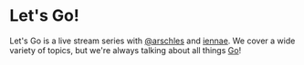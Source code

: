# Let's Go!

Let's Go is a live stream series with [@arschles](https://github.com/arschles) and [iennae](https://github.com/iennae). We cover a wide variety of topics, but we're always talking about all things [Go](https://golang.org)!

